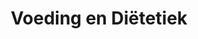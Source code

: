 ---
seo:
  title: 
  description: 
  image:
  
    
title: Voeding en Diëtetiek 
description: 
image: https://picsum.photos/seed/9/800/600


sections:
  - layout: split
    align: center
    title: Voeding en Diëtetiek bij The Gym Haren
    description: Voeding en diëtetiek spelen een essentiële rol in de context van The Gym Haren, aangezien een gezond voedingspatroon een grote impact kan hebben op de prestaties, het herstel en de algemene gezondheid van sporters. Veel sportscholen werken samen met voedingsdeskundigen of diëtisten om hun leden deskundig advies te bieden over voeding en dieet, en sommige hebben mogelijk zelfs voedingsprogramma's geïntegreerd in hun dienstenaanbod. Wij hebben eigen specialisten aan boord die jou helpen je doelen te behalen
    buttons:
      - button: Meld je aan
        href: '#'
    image: https://picsum.photos/800/600
    _image:
      position: background

  - title: Wie jou kunnen helpen
    _cards:
      collection: persons
      layout: masonry
    cards:
      - ilse-van-beekum
      - ilse-van-beekum
      - ilse-van-beekum  
      - ilse-van-beekum  
---